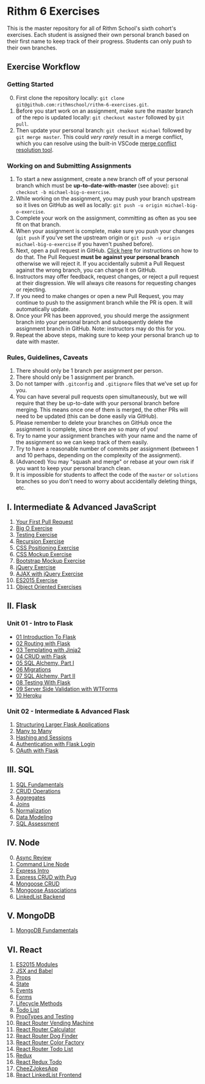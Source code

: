 # Rithm 6 Exercises

This is the master repository for all of Rithm School's sixth cohort's exercises.
Each student is assigned their own personal branch based on their first name to keep track of their progress.
Students can only push to their own branches.

## Exercise Workflow

### Getting Started

0.  First clone the repository locally: `git clone git@github.com:rithmschool/rithm-6-exercises.git`.
1.  Before you start work on an assignment, make sure the master branch of the repo is updated locally: `git checkout master` followed by `git pull`.
1.  Then update your personal branch: `git checkout michael` followed by `git merge master`. This could _very rarely_ result in a merge conflict, which you can resolve using the built-in VSCode [merge conflict resolution tool](https://code.visualstudio.com/docs/editor/versioncontrol#_merge-conflicts).

### Working on and Submitting Assignments

1.  To start a new assignment, create a new branch off of your personal branch which must be **up-to-date-with-master** (see above): `git checkout -b michael-big-o-exercise`.
1.  While working on the assignment, you may push your branch upstream so it lives on GitHub as well as locally: `git push -u origin michael-big-o-exercise`.
1.  Complete your work on the assignment, committing as often as you see fit on that branch.
1.  When your assignment is complete, make sure you push your changes (`git push` if you've set the upstream origin or `git push -u origin michael-big-o-exercise` if you haven't pushed before).
1.  Next, open a pull request in GitHub. [Click here](https://help.github.com/articles/creating-a-pull-request/) for instructions on how to do that. The Pull Request **must be against your personal branch** otherwise we will reject it. If you accidentally submit a Pull Request against the wrong branch, you can change it on GitHub.
1.  Instructors may offer feedback, request changes, or reject a pull request at their disgression. We will always cite reasons for requesting changes or rejecting.
1.  If you need to make changes or open a new Pull Request, you may continue to push to the assignment branch while the PR is open. It will automatically update.
1.  Once your PR has been approved, you should merge the assignment branch into your personal branch and subsequently delete the assignment branch in GitHub. Note: instructors may do this for you.
1.  Repeat the above steps, making sure to keep your personal branch up to date with master.

### Rules, Guidelines, Caveats

1.  There should only be 1 branch per assignment per person.
1.  There should only be 1 assignment per branch.
1.  Do not tamper with `.gitconfig` and `.gitignore` files that we've set up for you.
1.  You can have several pull requests open simultaneously, but we will require that they be up-to-date with your personal branch before merging. This means once one of them is merged, the other PRs will need to be updated (this can be done easily via GitHub).
1.  Please remember to delete your branches on GitHub once the assignment is complete, since there are so many of you!
1.  Try to name your assignment branches with your name and the name of the assignment so we can keep track of them easily.
1.  Try to have a reasonable number of commits per assignment (between 1 and 10 perhaps, depending on the complexity of the assignment).
1.  (Advanced) You may "squash and merge" or rebase at your own risk if you want to keep your personal branch clean.
1.  It is impossible for students to affect the code of the `master` or `solutions` branches so you don't need to worry about accidentally deleting things, etc.

## I. Intermediate & Advanced JavaScript

1.  [Your First Pull Request](./intermediate-js/00-first-pull-request)
1.  [Big O Exercise](./intermediate-js/01-big-o)
1.  [Testing Exercise](./intermediate-js/02-testing)
1.  [Recursion Exercise](./intermediate-js/03-recursion)
1.  [CSS Positioning Exercise](./intermediate-js/04-css-positioning)
1.  [CSS Mockup Exercise](./intermediate-js/05-css-mocks)
1.  [Bootstrap Mockup Exercise](./intermediate-js/06-bootstrap-mocks)
1.  [jQuery Exercise](./intermediate-js/07-jquery)
1.  [AJAX with jQuery Exercise](./intermediate-js/08-ajax-jquery)
1.  [ES2015 Exercise](./intermediate-js/09-es2015)
1.  [Object Oriented Exercises](./intermediate-js/10-oop)

## II. Flask

### Unit 01 - Intro to Flask

* [01 Introduction To Flask](./flask/Unit-01/01-flask-intro)
* [02 Routing with Flask](./flask/Unit-01/02-flask-routing)
* [03 Templating with Jinja2](./flask/Unit-01/03-templating)
* [04 CRUD with Flask](./flask/Unit-01/04-flask-crud)
* [05 SQL Alchemy, Part I](./flask/Unit-01/05-sql-alchemy-1)
* [06 Migrations](./flask/Unit-01/06-migrations)
* [07 SQL Alchemy, Part II](./flask/Unit-01/07-sql-alchemy-2)
* [08 Testing With Flask](./flask/Unit-01/08-testing)
* [09 Server Side Validation with WTForms](./flask/Unit-01/09-forms)
* [10 Heroku](./flask/Unit-01/10-heroku)

### Unit 02 - Intermediate & Advanced Flask

1.  [Structuring Larger Flask Applications](./flask/Unit-02/01-blueprints)
1.  [Many to Many](./flask/Unit-02/02-many-to-many)
1.  [Hashing and Sessions](./flask/Unit-02/03-hashing-sessions)
1.  [Authentication with Flask Login](./flask/Unit-02/04-flask-login)
1.  [OAuth with Flask](./flask/Unit-02/05-oauth)

## III. SQL

1.  [SQL Fundamentals](./sql/01-fundamentals.md)
1.  [CRUD Operations](./sql/02-crud_operators.md)
1.  [Aggregates](./sql/03-aggregates.md)
1.  [Joins](./sql/04-joins.md)
1.  [Normalization](./sql/05-normalization.md)
1.  [Data Modeling](./sql/06-modeling.md)
1.  [SQL Assessment](./sql/07-assessment.md)

## IV. Node

0.  [Async Review](./node/00_async_review)
1.  [Command Line Node](./node/01_command_line_node)
1.  [Express Intro](./node/02_express_intro)
1.  [Express CRUD with Pug](./node/03_express_crud_pug)
1.  [Mongoose CRUD](./node/04_mongoose_crud)
1.  [Mongoose Associations](./node/05_mongoose_associations)
1.  [LinkedList Backend](./node/06_linkedlist_backend)

## V. MongoDB

1.  [MongoDB Fundamentals](./mongodb/01_fundamentals.md)

## VI. React

1.  [ES2015 Modules](./react/01_es2015_modules)
1.  [JSX and Babel](./react/02_jsx_babel)
1.  [Props](./react/03_props)
1.  [State](./react/04_state)
1.  [Events](./react/05_events)
1.  [Forms](./react/06_forms)
1.  [Lifecycle Methods](./react/07_lifecycle)
1.  [Todo List](./react/08_react_todo_list)
1.  [PropTypes and Testing](./react/09_proptypes_testing_todo)
1.  [React Router Vending Machine](./react/10_react_router_vending_machine)
1.  [React Router Calculator](./react/11_react_router_calculator)
1.  [React Router Dog Finder](./react/12_react_router_dog_finder)
1.  [React Router Color Factory](./react/13_react_router_color_factory)
1.  [React Router Todo List](./react/14_react_router_todo)
1.  [Redux](./react/15_redux)
1.  [React Redux Todo](./react/16_react_redux_todo)
1.  [CheeZJokesApp](./react/17_CheeZJokes_App)
1.  [React LinkedList Frontend](./react/18_linkedlist_frontend)
